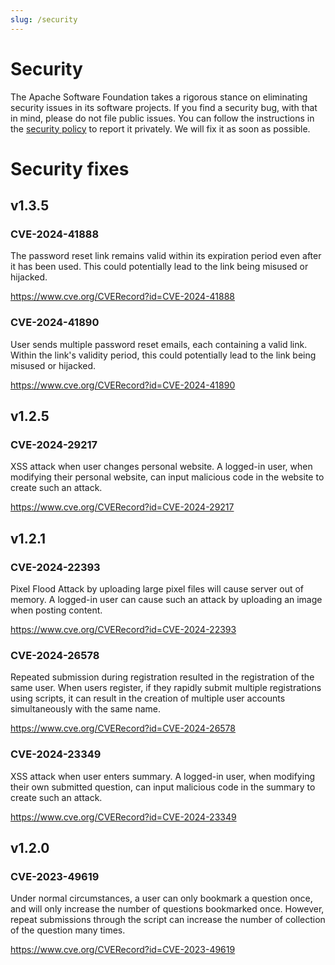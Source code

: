 ```yaml
---
slug: /security
---
```


# Security

The Apache Software Foundation takes a rigorous stance on eliminating security issues in its software projects. If you find a security bug, with that in mind, please do not file public issues. You can follow the instructions in the [security policy](https://github.com/apache/incubator-answer/security/policy) to report it privately. We will fix it as soon as possible.

# Security fixes

## v1.3.5

### CVE-2024-41888

The password reset link remains valid within its expiration period even after it has been used. This could potentially lead to the link being misused or hijacked.

https://www.cve.org/CVERecord?id=CVE-2024-41888

### CVE-2024-41890

User sends multiple password reset emails, each containing a valid link. Within the link's validity period, this could potentially lead to the link being misused or hijacked.

https://www.cve.org/CVERecord?id=CVE-2024-41890

## v1.2.5

### CVE-2024-29217

XSS attack when user changes personal website. A logged-in user, when modifying their personal website, can input malicious code in the website to create such an attack.

https://www.cve.org/CVERecord?id=CVE-2024-29217

## v1.2.1

### CVE-2024-22393

Pixel Flood Attack by uploading large pixel files will cause server out of memory. A logged-in user can cause such an attack by uploading an image when posting content.

https://www.cve.org/CVERecord?id=CVE-2024-22393

### CVE-2024-26578

Repeated submission during registration resulted in the registration of the same user. When users register, if they rapidly submit multiple registrations using scripts, it can result in the creation of multiple user accounts simultaneously with the same name.

https://www.cve.org/CVERecord?id=CVE-2024-26578

### CVE-2024-23349

XSS attack when user enters summary. A logged-in user, when modifying their own submitted question, can input malicious code in the summary to create such an attack.

https://www.cve.org/CVERecord?id=CVE-2024-23349

## v1.2.0

### CVE-2023-49619

Under normal circumstances, a user can only bookmark a question once, and will only increase the number of questions bookmarked once. However, repeat submissions through the script can increase the number of collection of the question many times.

https://www.cve.org/CVERecord?id=CVE-2023-49619
